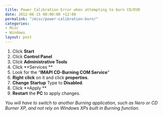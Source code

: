```yaml
---
title: Power Calibration Error when attempting to burn CD/DVD
date: 2012-06-15 00:00:00 +12:00
permalink: "/misc/power-calibration-burn/"
categories:
- Misc
- Windows
layout: post
---
```


  1. Click **Start**
  2. Click **Control Panel**
  3. Click **Administrative Tools**
  4. Click **Services **
  5. Look for the &#8220;**IMAPI CD-Burning COM Service**&#8220;
  6. **Right** **click** on it and click **properties**.
  7. **Change** **Startup** Type to **Disabled**.
  8. Click **Apply **
  9. **Restart** the **PC** to apply changes.

_You will have to switch to another Burning application, such as Nero or CD Burner XP, and not rely on Windows XPs built in Burning function._
